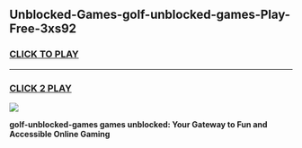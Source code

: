 
## Unblocked-Games-golf-unblocked-games-Play-Free-3xs92
<h3>
<a href="https://premium76.site?title=golf-unblocked-games&ref=10A">CLICK TO PLAY</a></h3>
<hr>

<h3>
<a href="https://premium76.site?title=golf-unblocked-games&ref=10A">CLICK 2 PLAY</a>
  
</h3>

<a href="https://premium76.site?title=golf-unblocked-games&ref=10A"><img src="https://clearcache.store/games.png"></a>


**golf-unblocked-games games unblocked: Your Gateway to Fun and Accessible Online Gaming**
